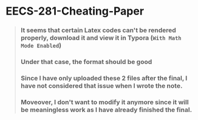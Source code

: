 # EECS-281-Cheating-Paper
> ### It seems that certain Latex codes can't be rendered properly, download it and view it in Typora (```With Math Mode Enabled```)
> ### Under that case, the format should be good
> ### Since I have only uploaded these 2 files after the final, I have not considered that issue when I wrote the note.
> ### Moveover, I don't want to modify it anymore since it will be meaningless work as I have already finished the final.
